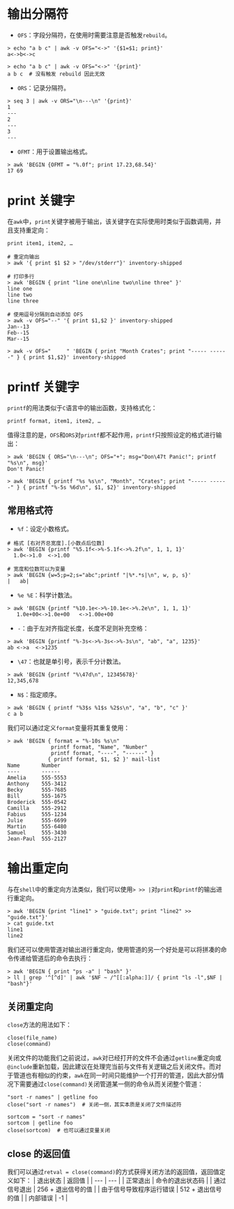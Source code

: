 # 输出分隔符
* `OFS`：字段分隔符，在使用时需要注意是否触发`rebuild`。
```shell
> echo "a b c" | awk -v OFS="<->" '{$1=$1; print}'
a<->b<->c

> echo "a b c" | awk -v OFS="<->" '{print}'
a b c  # 没有触发 rebuild 因此无效
```
* `ORS`：记录分隔符。
```shell
> seq 3 | awk -v ORS="\n---\n" '{print}'
1
---
2
---
3
---
```
* `OFMT`：用于设置输出格式。
```shell
> awk 'BEGIN {OFMT = "%.0f"; print 17.23,68.54}'
17 69
```

# print 关键字
在`awk`中，`print`关键字被用于输出，该关键字在实际使用时类似于函数调用，并且支持重定向：
```shell
print item1, item2, …

# 重定向输出
> awk '{ print $1 $2 > "/dev/stderr"}' inventory-shipped

# 打印多行
> awk 'BEGIN { print "line one\nline two\nline three" }'
line one
line two
line three

# 使用逗号分隔则自动添加 OFS
> awk -v OFS="--" '{ print $1,$2 }' inventory-shipped 
Jan--13
Feb--15
Mar--15

> awk -v OFS="     " 'BEGIN { print "Month Crates"; print "----- ------" } { print $1,$2}' inventory-shipped
```

# printf 关键字
`printf`的用法类似于`C`语言中的输出函数，支持格式化：
```shell
printf format, item1, item2, …
```
值得注意的是，`OFS`和`ORS`对`printf`都不起作用，`printf`只按照设定的格式进行输出：
```shell
> awk 'BEGIN { ORS="\n---\n"; OFS="+"; msg="Don\47t Panic!"; printf "%s\n", msg}'
Don't Panic!

> awk 'BEGIN { printf "%s %s\n", "Month", "Crates"; print "----- ------" } { printf "%-5s %6d\n", $1, $2}' inventory-shipped 
```
## 常用格式符
* `%f`：设定小数格式。
```shell
# 格式 [右对齐总宽度].[小数点后位数]
> awk 'BEGIN {printf "%5.1f<->%-5.1f<->%.2f\n", 1, 1, 1}'
  1.0<->1.0  <->1.00

# 宽度和位数可以为变量
> awk 'BEGIN {w=5;p=2;s="abc";printf "|%*.*s|\n", w, p, s}'
|   ab|
```
* `%e %E`：科学计数法。
```shell
> awk 'BEGIN {printf "%10.1e<->%-10.1e<->%.2e\n", 1, 1, 1}'
   1.0e+00<->1.0e+00   <->1.00e+00
```
* `-`：由于左对齐指定长度，长度不足则补充空格：
```shell
> awk 'BEGIN {printf "%-3s<->%-3s<->%-3s\n", "ab", "a", 1235}'
ab <->a  <->1235
```
* `\47`：也就是单引号，表示千分计数法。
```shell
> awk 'BEGIN {printf "%\47d\n", 12345678}'
12,345,678
```
* `N$`：指定顺序。
```shell
> awk 'BEGIN { printf "%3$s %1$s %2$s\n", "a", "b", "c" }'
c a b
```
我们可以通过定义`format`变量将其重复使用：
```shell
> awk 'BEGIN { format = "%-10s %s\n"
              printf format, "Name", "Number"
              printf format, "----", "------" }
             { printf format, $1, $2 }' mail-list
Name       Number
----       ------
Amelia     555-5553
Anthony    555-3412
Becky      555-7685
Bill       555-1675
Broderick  555-0542
Camilla    555-2912
Fabius     555-1234
Julie      555-6699
Martin     555-6480
Samuel     555-3430
Jean-Paul  555-2127
```
# 输出重定向
与在`shell`中的重定向方法类似，我们可以使用`> >> |`对`print`和`printf`的输出进行重定向。
```shell
> awk 'BEGIN {print "line1" > "guide.txt"; print "line2" >> "guide.txt"}'
> cat guide.txt 
line1
line2
```
我们还可以使用管道对输出进行重定向，使用管道的另一个好处是可以将拼凑的命令传递给管道后的命令去执行：
```shell
> awk 'BEGIN { print "ps -a" | "bash" }'
> ll | grep '^[^d]' | awk '$NF ~ /^[[:alpha:]]/ { print "ls -l",$NF | "bash"}'
```

## 关闭重定向
`close`方法的用法如下：
```shell
close(file_name)
close(command)
```
关闭文件的功能我们之前说过，`awk`对已经打开的文件不会通过`getline`重定向或`@include`重新加载，因此建议在处理完当前与文件有关逻辑之后关闭文件。而对于管道也有相似的约束，`awk`在同一时间只能维护一个打开的管道，因此大部分情况下需要通过`close(command)`关闭管道某一侧的命令从而关闭整个管道：
```shell
"sort -r names" | getline foo
close("sort -r names")  # 关闭一侧，其实本质是关闭了文件描述符

sortcom = "sort -r names"
sortcom | getline foo
close(sortcom)  # 也可以通过变量关闭
```

## close 的返回值
我们可以通过`retval = close(command)`的方式获得关闭方法的返回值，返回值定义如下：
| 退出状态 | 返回值 |
| --- | --- |
| 正常退出 | 命令的退出状态码 |
| 通过信号退出 | 256 + 退出信号的值 |
| 由于信号导致程序运行错误 | 512 + 退出信号的值 |
| 内部错误 | -1 |
